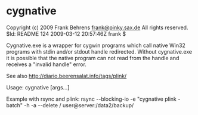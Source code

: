 # cygnative

Copyright (c) 2009 Frank Behrens <frank@pinky.sax.de>
All rights reserved.
$Id: README 124 2009-03-12 20:57:46Z frank $

Cygnative.exe is a wrapper for cygwin programs which call native Win32
programs with stdin and/or stdout handle redirected. Without cygnative.exe it 
is possible that the native program can not read from the handle and receives a
"invalid handle" error.

See also http://diario.beerensalat.info/tags/plink/


Usage: 
	cygnative <nativeProgram> [args...]

Example with rsync and plink:
	rsync --blocking-io -e "cygnative plink -batch" -h -a --delete / user@server:/data2/backup/
